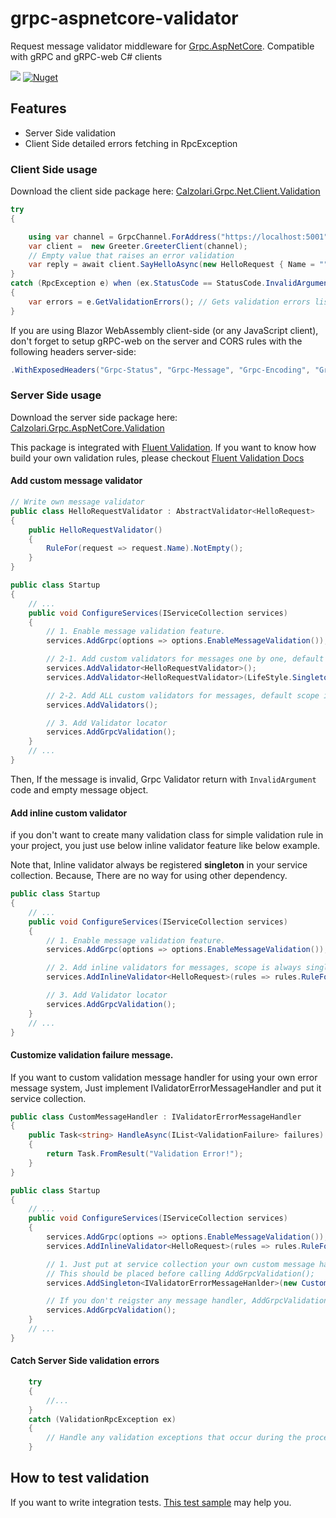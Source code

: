 # grpc-aspnetcore-validator
Request message validator middleware for [Grpc.AspNetCore](https://github.com/grpc/grpc-dotnet).
Compatible with gRPC and gRPC-web C# clients

![](https://github.com/AnthonyGiretti/grpc-aspnetcore-validator/workflows/Build/badge.svg)
[![Nuget](https://img.shields.io/nuget/v/Calzolari.Grpc.AspNetCore.Validation)](https://www.nuget.org/packages/Calzolari.Grpc.AspNetCore.Validation)

## Features

- Server Side validation
- Client Side detailed errors fetching in RpcException

### Client Side usage

Download the client side package here: [Calzolari.Grpc.Net.Client.Validation](https://www.nuget.org/packages/Calzolari.Grpc.Net.Client.Validation/)

```csharp
try
{

    using var channel = GrpcChannel.ForAddress("https://localhost:5001");
    var client =  new Greeter.GreeterClient(channel);
    // Empty value that raises an error validation
    var reply = await client.SayHelloAsync(new HelloRequest { Name = "" });
}
catch (RpcException e) when (ex.StatusCode == StatusCode.InvalidArgument)
{
    var errors = e.GetValidationErrors(); // Gets validation errors list
}
```

If you are using Blazor WebAssembly client-side (or any JavaScript client), don't forget to setup gRPC-web on the server and CORS rules with the following headers server-side:

```csharp
.WithExposedHeaders("Grpc-Status", "Grpc-Message", "Grpc-Encoding", "Grpc-Accept-Encoding", "validation-errors-text");
```

### Server Side usage

Download the server side package here: [Calzolari.Grpc.AspNetCore.Validation](https://www.nuget.org/packages/Calzolari.Grpc.AspNetCore.Validation/)

This package is integrated with [Fluent Validation](https://github.com/JeremySkinner/FluentValidation). 
If you want to know how build your own validation rules, please checkout [Fluent Validation Docs](https://fluentvalidation.net/start)

#### Add custom message validator

```csharp
// Write own message validator
public class HelloRequestValidator : AbstractValidator<HelloRequest>
{
    public HelloRequestValidator()
    {
        RuleFor(request => request.Name).NotEmpty();
    }
}
```

```csharp
public class Startup
{
    // ...
    public void ConfigureServices(IServiceCollection services)
    {
        // 1. Enable message validation feature.
        services.AddGrpc(options => options.EnableMessageValidation());

        // 2-1. Add custom validators for messages one by one, default scope is scoped.
        services.AddValidator<HelloRequestValidator>();
        services.AddValidator<HelloRequestValidator>(LifeStyle.Singleton);

        // 2-2. Add ALL custom validators for messages, default scope is scoped. 
        services.AddValidators();

        // 3. Add Validator locator
        services.AddGrpcValidation();
    }
    // ...
}
```

Then, If the message is invalid, Grpc Validator return with `InvalidArgument` code and empty message object.

#### Add inline custom validator

if you don't want to create many validation class for simple validation rule in your project,
you just use below inline validator feature like below example.

Note that, Inline validator always be registered **singleton** in your service collection.
Because, There are no way for using other dependency.

```csharp
public class Startup
{
    // ...
    public void ConfigureServices(IServiceCollection services)
    {
        // 1. Enable message validation feature.
        services.AddGrpc(options => options.EnableMessageValidation());

        // 2. Add inline validators for messages, scope is always singleton
        services.AddInlineValidator<HelloRequest>(rules => rules.RuleFor(request => request.Name).NotEmpty());

        // 3. Add Validator locator
        services.AddGrpcValidation();
    }
    // ...
}
```

#### Customize validation failure message.

If you want to custom validation message handler for using your own error message system,
Just implement IValidatorErrorMessageHandler and put it service collection.

```csharp
public class CustomMessageHandler : IValidatorErrorMessageHandler
{
    public Task<string> HandleAsync(IList<ValidationFailure> failures)
    {
        return Task.FromResult("Validation Error!");
    }
}

public class Startup
{
    // ...
    public void ConfigureServices(IServiceCollection services)
    {
        services.AddGrpc(options => options.EnableMessageValidation());
        services.AddInlineValidator<HelloRequest>(rules => rules.RuleFor(request => request.Name).NotEmpty());

        // 1. Just put at service collection your own custom message handler that implement IValidatorErrorMessageHandler.
        // This should be placed before calling AddGrpcValidation();
        services.AddSingleton<IValidatorErrorMessageHanlder>(new CustomMessageHandler())

        // If you don't reigster any message handler, AddGrpcValidation register default message handler.  
        services.AddGrpcValidation();
    }
    // ...
}
```

#### Catch Server Side validation errors

```csharp
    try
    {
        //...
    }
    catch (ValidationRpcException ex)
    {
        // Handle any validation exceptions that occur during the process
    }
```

## How to test validation

If you want to write integration tests. [This test sample](src/Grpc.AspNetCore.FluentValidation.Test/Integration/) may help you.
